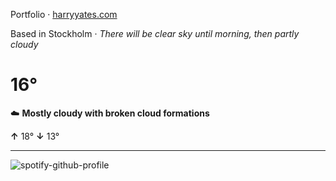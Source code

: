 Portfolio · [harryyates.com](https://harryyates.com)

<!-- WEATHER_START -->
Based in Stockholm · *There will be clear sky until morning, then partly cloudy*

# 16°
☁️ **Mostly cloudy with broken cloud formations**

**↑** 18° **↓** 13°

---
<!-- WEATHER_END -->

<p align="left">
  <a>
    <img src="https://spotify-github-profile.kittinanx.com/api/view?uid=bigbello&cover_image=true&theme=natemoo-re&show_offline=true&background_color=121212&interchange=false&bar_color=53b14f&bar_color_cover=false" alt="spotify-github-profile">
  </a>
</p>